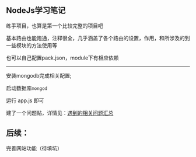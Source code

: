 ## NodeJs学习笔记

练手项目，也算是第一个比较完整的项目吧

基本路由也能跑通，注释很全，几乎涵盖了各个路由的设置，作用，和所涉及的到一些模块的方法使用等

也可以自己配置pack.json，module下有相应依赖

---

安装mongodb完成相关配置;

启动数据库`mongod`

运行 app.js 即可

建了一个问题贴，详情见：<a href="http://hanekaoru.com/?p=1367" target="_blank">遇到的相关问题汇总</a>


## 后续：

完善网站功能（待填坑）

